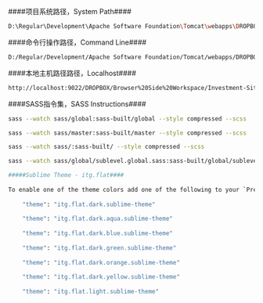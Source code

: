 ####项目系统路径，System Path####

```bash
D:\Regular\Development\Apache Software Foundation\Tomcat\webapps\DROPBOX\Browser Side Workspace\Investment-Site
```

####命令行操作路径，Command Line####

```bash
D:/Regular/Development/Apache Software Foundation/Tomcat/webapps/DROPBOX/Browser Side Workspace/Investment-Site
```

####本地主机路径路径，Localhost####

```bash
http://localhost:9022/DROPBOX/Browser%20Side%20Workspace/Investment-Site/www/
```

####SASS指令集，SASS Instructions####

```bash
sass --watch sass/global:sass-built/global --style compressed --scss
```

```bash
sass --watch sass/master:sass-built/master --style compressed --scss
```

```bash
sass --watch sass/:sass-built/ --style compressed --scss
```

```bash
sass --watch sass/global/sublevel.global.sass:sass-built/global/sublevel.global.css --style compressed --scss

#####Sublime Theme - itg.flat####
  
To enable one of the theme colors add one of the following to your `Preferences.sublime-settings` file:
	
	"theme": "itg.flat.dark.sublime-theme"
	
	"theme": "itg.flat.dark.aqua.sublime-theme"
	
	"theme": "itg.flat.dark.blue.sublime-theme"
	
	"theme": "itg.flat.dark.green.sublime-theme"
	
	"theme": "itg.flat.dark.orange.sublime-theme"
	
	"theme": "itg.flat.dark.yellow.sublime-theme"
	
	"theme": "itg.flat.light.sublime-theme"